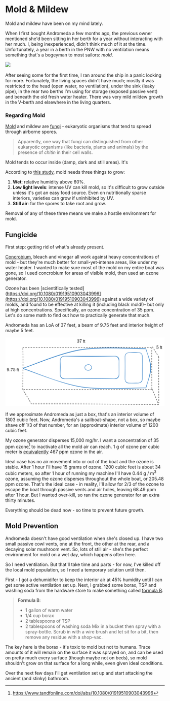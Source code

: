 # Mold & Mildew

Mold and mildew have been on my mind lately.

When I first bought Andromeda a few months ago, the previous owner mentioned she'd been sitting in her berth for a year without interacting with her much. I, being inexperienced, didn't think much of it at the time. Unfortunately, a year in a berth in the PNW with no ventilation means something that's a bogeyman to most sailors: *mold*. 

![](images/mold-mildew.png)

After seeing some for the first time, I ran around the ship in a panic looking for more. Fortunately, the living spaces didn't have much; mostly it was restricted to the head (open water, no ventilation), under the sink (leaky pipe), in the rear two berths I'm using for storage (exposed passive vent) and beneath the old fresh water heater. There was very mild mildew growth in the V-berth and elsewhere in the living quarters.

### Regarding Mold

[Mold](https://en.wikipedia.org/wiki/Mold) and mildew are [fungi](https://en.wikipedia.org/wiki/Fungus) - eukaryotic organisms that tend to spread through airborne spores. 

> Apparently, one way that fungi can distinguished from other eukaryotic organisms (like bacteria, plants and animals) by the presence of *chitin* in their cell walls. 

Mold tends to occur inside (damp, dark and still areas). It's 

 According to [this study](https://www.eurogypsum.org/wp-content/uploads/2015/05/N203.pdf), mold needs three things to grow:

1. **Wet**: relative humidity above 60%.
2. **Low light levels**: intense UV can kill mold, so it's difficult to grow outside unless it's got an easy food source. Even on nutritionally sparse interiors, varieties can grow if uninhibited by UV. 
3. **Still air**: for the spores to take root and grow.

Removal of any of these three means we make a hostile environment for mold.

## Fungicide

First step: getting rid of what's already present. 

[Concrobium](https://www.homedepot.com/p/Concrobium-32-oz-Mold-Control-025326/100654126), bleach and vinegar all work against heavy concentrations of mold - but they're much better for small-yet-intense areas, like under my water heater. I wanted to make sure most of the mold on my entire boat was gone, so I used concrobium for areas of visible mold, then used an ozone generator.

Ozone has been [scientifically tested](https://doi.org/10.1080/01919510903043996](https://doi.org/10.1080/01919510903043996) against a wide variety of molds, and found to be effective at killing it (including black mold!)- but only at high concentrations. Specifically, an ozone concentration of 35 ppm. Let's do some math to find out how to practically generate that much. 

Andromeda has an LoA of 37 feet, a beam of 9.75 feet and interior height of maybe 5 feet. 

![](images/measurements.png)

If we approximate Andromeda as just a box, that's an interior volume of 1803 cubic feet. Now, Andromeda's a sailboat-shape, not a box, so maybe shave off 1/3 of that number, for an (approximate) interior volume of 1200 cubic feet. 

My ozone generator disperses 15,000 mg/hr. I want a concentration of 35 ppm ozone[^2] to inactivate all the mold air can reach. 1 g of ozone per cubic meter is [equivalently](https://duckduckgo.com/?q=ozone+ppm+conversions&ia=web) 467 ppm ozone in the air. 

Ideal case has no air movement into or out of the boat and the ozone is stable. After 1 hour I'll have 15 grams of ozone. 1200 cubic feet is about 34 cubic meters, so after 1 hour of running my machine I'll have 0.44 g / m$^3$ ozone, assuming the ozone disperses throughout the whole boat, or 205.48 ppm ozone. That's the ideal case - in reality, I'll allow for 2/3 of the ozone to escape the boat through passive vents and air holes, leaving 68.49 ppm after 1 hour. But I wanted over-kill, so ran the ozone generator for an extra thirty minutes.

Everything should be dead now - so time to prevent future growth.

[^2]: https://www.tandfonline.com/doi/abs/10.1080/01919510903043996
## Mold Prevention

Andromeda doesn't have good ventilation when she's closed up. I have two small passive cowl vents, one at the front, the other at the rear, and a decaying solar mushroom vent. So, lots of still air - she's the perfect environment for mold on a wet day, which happens often here. 

So I need ventilation. But that'll take time and parts - for now, I've killed off the local mold population, so I need a temporary solution until then. 

First - I got a dehumidifer to keep the interior air at 45% humidity until I can get some active ventilation set up. Next, I grabbed some borax, TSP and washing soda from the hardware store to make something called [formula B](https://goodoldboat.com/clean-mildew-sailboat/). 

> **Formula B**:
> - 1 gallon of warm water
> - 1/4 cup borax
> - 2 tablespoons of TSP
> - 2 tablespoons of washing soda 
> Mix in a bucket then spray with a spray-bottle. Scrub in with a wire brush and let sit for a bit, then remove any residue with a shop-vac. 

The key here is the borax - it's toxic to mold but not to humans. Trace amounts of it will remain on the surface it was sprayed on, and can be used on pretty much every surface (though maybe not on beds), so mold shouldn't grow on that surface for a long while, even given ideal conditions. 

Over the next few days I'll get ventilation set up and start attacking the ancient (and stinky) bathroom. 
